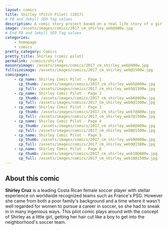 ```yaml
---
layout: comics
title: Shirley (Pitch Pilot) (2017)
# FB and Jekyll SEO Tag values
description: A comic story project based on a real life story of a girl who wanted to make it big in soccer — and did. Currently revamping this pilot for sale to foreign markets.
image: /assets/images/comics/2017_cm_shirley_web@400w.jpg
# End FB and Jekyll SEO Tag values
categories: 
    - homepage
    - comics
pretty_category: Comics
pretty_title: Shirley (comic pilot)
permalink: /comics/shirley
masonryimage: /assets/images/comics/2017_cm_shirley_web@400w.jpg
fullsizeimage: /assets/images/comics/2017_cm_shirley_web@1500w.jpg
comicpages:
    - cp_name: Shirley Comic Pilot - Page 1
      cp_thumb: /assets/images/comics/2017_cm_shirley_web5@400w.jpg
      cp_full: /assets/images/comics/2017_cm_shirley_web5@1500w.jpg
    - cp_name: Shirley Comic Pilot - Page 2
      cp_thumb: /assets/images/comics/2017_cm_shirley_web6@400w.jpg
      cp_full: /assets/images/comics/2017_cm_shirley_web6@1500w.jpg  
    - cp_name: Shirley Comic Pilot - Page 3
      cp_thumb: /assets/images/comics/2017_cm_shirley_web7@400w.jpg
      cp_full: /assets/images/comics/2017_cm_shirley_web7@1500w.jpg
    - cp_name: Shirley Comic Pilot - Page 4
      cp_thumb: /assets/images/comics/2017_cm_shirley_web8@400w.jpg
      cp_full: /assets/images/comics/2017_cm_shirley_web8@1500w.jpg 
    - cp_name: Shirley Comic Pilot - Page 5
      cp_thumb: /assets/images/comics/2017_cm_shirley_web9@400w.jpg
      cp_full: /assets/images/comics/2017_cm_shirley_web9@1500w.jpg 
    - cp_name: Shirley Comic Pilot - Page 6
      cp_thumb: /assets/images/comics/2017_cm_shirley_web10@400w.jpg
      cp_full: /assets/images/comics/2017_cm_shirley_web10@1500w.jpg 
---
```

## About this comic

**Shirley Cruz** is a leading Costa Rican female soccer player with stellar experience on worldwide recognized teams such as France's PSG. However she came from both a poor family's background and a time where it wasn't well regarded for women to pursue a career in soccer, so she had to sneak in in many ingenious ways. This pilot comic plays around with the concept of Shirley as a little girl, getting her hair cut like a boy to get into the neighborhood's soccer team.